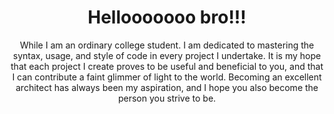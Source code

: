 <div align = "center">
  <h1><strong>Hellooooooo bro!!!</strong></h1>
  <a>While I am an ordinary college student.</a>
  <a>I am dedicated to mastering the syntax, usage, and style of code in every project I undertake.</a>
  <a>It is my hope that each project I create proves to be useful and beneficial to you,</a>
  <a>and that I can contribute a faint glimmer of light to the world.</a>
  <a>Becoming an excellent architect has always been my aspiration,</a>
  <a>and I hope you also become the person you strive to be.</a>
</div>
  

